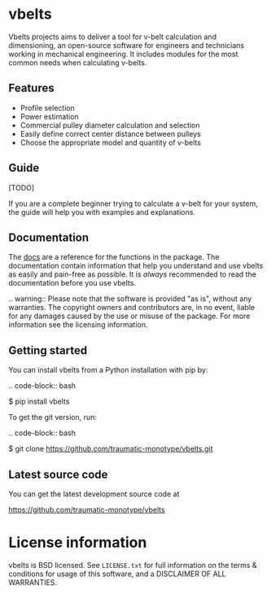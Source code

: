 # vbelts

Vbelts projects aims to deliver a tool for v-belt calculation and dimensioning, an open-source software for engineers and technicians working in mechanical engineering. It includes modules for the most common needs when calculating v-belts.

## Features

- Profile selection
- Power estimation
- Commercial pulley diameter calculation and selection
- Easily define correct center distance between pulleys
- Choose the appropriate model and quantity of v-belts

## Guide

[TODO]

If you are a complete beginner trying to calculate a v-belt for your system, the guide will help you with examples and explanations.

## Documentation

The [docs](https://vbelts.readthedocs.io/en/latest/) are a reference for the functions in the package. The documentation contain information that help you understand and use vbelts as easily and pain-free as possible. It is *always* recommended to read the documentation before you use vbelts.

.. warning:: Please note that the software is provided "as is", without any warranties. The copyright owners and contributors are, in no event, liable for any damages caused by the use or misuse of the package. For more information see the licensing information.

## Getting started

You can install vbelts from a Python installation with pip by:

.. code-block:: bash

   $ pip install vbelts

To get the git version, run:

.. code-block:: bash

   $ git clone https://github.com/traumatic-monotype/vbelts.git

## Latest source code

You can get the latest development source code at

https://github.com/traumatic-monotype/vbelts


# License information

vbelts is BSD licensed. See ``LICENSE.txt`` for full information on the terms & conditions for usage of this software, and a DISCLAIMER OF ALL WARRANTIES.